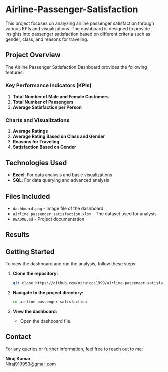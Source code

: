# Airline-Passenger-Satisfaction
This project focuses on analyzing airline passenger satisfaction through various KPIs and visualizations. The dashboard is designed to provide insights into passenger satisfaction based on different criteria such as gender, class, and reasons for traveling.

## Project Overview

The Airline Passenger Satisfaction Dashboard provides the following features:

### Key Performance Indicators (KPIs)
1. **Total Number of Male and Female Customers**
2. **Total Number of Passengers**
3. **Average Satisfaction per Person**

### Charts and Visualizations
1. **Average Ratings**
2. **Average Rating Based on Class and Gender**
3. **Reasons for Traveling**
4. **Satisfaction Based on Gender**

## Technologies Used
- **Excel**: For data analysis and basic visualizations
- **SQL**: For data querying and advanced analysis

## Files Included
- `dashboard.png` - Image file of the dashboard
- `airline_passenger_satisfaction.xlsx` - The dataset used for analysis
- `README.md` - Project documentation

## Results





## Getting Started

To view the dashboard and run the analysis, follow these steps:

1. **Clone the repository:**
    ```bash
    git clone https://github.com/nirajccs1999/airline-passenger-satisfaction.git
    ```

2. **Navigate to the project directory:**
    ```bash
    cd airline-passenger-satisfaction
    ```


3. **View the dashboard:**
    - Open the dashboard file.

## Contact

For any queries or further information, feel free to reach out to me:

**Niraj Kumar**  
Niraj919953@gmail.com
